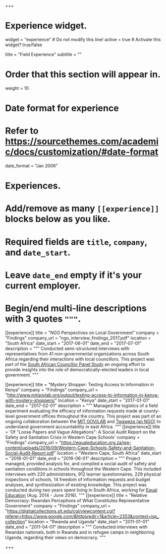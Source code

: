 +++
# Experience widget.
widget = "experience"  # Do not modify this line!
active = true  # Activate this widget? true/false

title = "Field Experience"
subtitle = ""

# Order that this section will appear in.
weight = 10

# Date format for experience
#   Refer to https://sourcethemes.com/academic/docs/customization/#date-format
date_format = "Jan 2006"

# Experiences.
#   Add/remove as many `[[experience]]` blocks below as you like.
#   Required fields are `title`, `company`, and `date_start`.
#   Leave `date_end` empty if it's your current employer.
#   Begin/end multi-line descriptions with 3 quotes `"""`.

[[experience]]
  title = "NGO Perspectives on Local Government"
  company = "Findings"
  company_url = "ngo_interview_findings_2017.pdf"
  location = "South Africa"
  date_start = "2017-06-01"
  date_end = "2017-07-01"
  description = """
  Conducted semi-structured interviews with representatives from 41 non-governmental organizations across
  South Africa regarding their interactions with local councillors. This project was part of the [South African Councillor Panel Study](https://sacopsmit.org/) an ongoing effort
  to provide insights into the role of democratically-elected leaders in local government.
  """

[[experience]]
  title = "Mystery Shopper: Testing Access to Information in Kenya"
  company = "Findings"
  company_url = "http://www.mitgovlab.org/output/testing-access-to-information-in-kenya-with-mystery-shoppers/"
  location = "Kenya"
  date_start = "2017-01-01"
  date_end = "2017-02-01"
  description = """
  Managed the logistics of a field experiment evaluating the efficacy of information requests made at county-level government offices throughout the country. This project was part of an ongoing collaboration between the [MIT GOV/LAB](http://www.mitgovlab.org/) and [Twaweza (an NGO)]([https://www.twaweza.org/) to understand government accountability in east Africa.
  """
[[experience]]
  title = 'Of "Loose Papers and Vague Allegations": A Social Audit Report on the Safety and Sanitation Crisis in Western Cape Schools'
  company = "Findings"
  company_url = "https://equaleducation.org.za/wp-content/uploads/2016/09/Western-Cape-Schools-Safety-and-Sanitation-Social-Audit-Report.pdf"
  location = "Western Cape, South Africa"
  date_start = "2016-01-01"
  date_end = "2016-06-01"
  description = """
  Project managed, provided analysis for, and compiled a social audit of safety and sanitation conditions in schools throughout the Western Cape. This included interviews with 220 administrators, 912 learner questionnaires, 229 physical inspections of schools, 14 freedom of information requests and budget analyses, and synthesization of existing knowledge. This project was conducted during two years spent living in South Africa, working for [Equal Education](https://equaleducation.org.za) (Aug. 2014 - June 2016).
  """
[[experience]]
  title = "Relative Democracy: Rwandan Perceptions of What Constitutes Representative Government"
  company = "Findings"
  company_url = "https://digitalcollections.sit.edu/cgi/viewcontent.cgi?referer=https://www.google.com/&httpsredir=1&article=2353&context=isp_collection"
  location = "Rwanda and Uganda"
  date_start = "2011-01-01"
  date_end = "2011-04-01"
  description = """
  Conducted interviews with Rwandan nationals, both in Rwanda and in refugee camps in neighboring Uganda, regarding their views on democracy.
  """

+++
